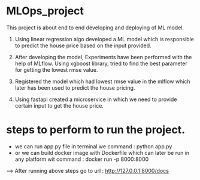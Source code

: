 # MLOps_project
This project is about end to end developing and deploying of ML model.

1. Using linear regression algo developed a ML model which is responsible to predict the house price based on the input provided.

2. After developing the model, Experiments have been performed with the help of MLflow. Using xgboost library, tried to find the best parameter for getting the lowest rmse value.

3. Registered the model which had lowest rmse value in the mlflow which later has been used to predict the house pricing.

4. Using fastapi created a microservice in which we need to provide certain input to get the house price.

# steps to perform to run the project.

- we can run app.py file in terminal we command : python app.py
- or we can build docker image with Dockerfile which can later be run in any platform wit command : docker run -p 8000:8000 <image name>

--> After running above steps go to url : http://127.0.0.1:8000/docs



